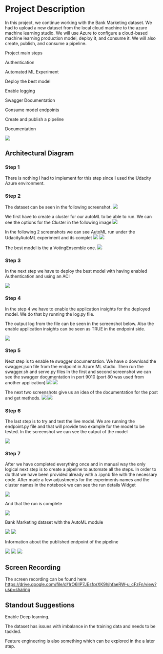 
# Project Description

In this project, we continue working with the Bank Marketing dataset.
We had to upload a new dataset from the local cloud machine to the azure machine learning studio.
We will use Azure to configure a cloud-based machine learning production model, deploy it, and consume it. 
We will also create, publish, and consume a pipeline. 

Project main steps

Authentication

Automated ML Experiment

Deploy the best model

Enable logging

Swagger Documentation

Consume model endpoints

Create and publish a pipeline

Documentation

![](main_steps.png)

## Architectural Diagram

### Step 1

There is nothing I had to implement for this step since I used the Udacity Azure environment.

### Step 2

The dataset can be seen in the following screenshot.
![](Step2Dataset.png)

We first have to create a cluster for our autoML to be able to run.
We can see the options for the Cluster in the following image
![](Step2Cluster.png)

In the following 2 screenshots we can see AutoML run under the UdacityAutoML experiment and its complet
![](Step2AutoMLComplete1.png)
![](Step2AutoMLComplete2.png)

The best model is the a VotingEnsemble one.
![](Step2AutoMLBestModel.png)


### Step 3

In the next step we have to deploy the best model with having enabled Authentication and using an ACI

![](Step3DeployBestModel.png)

### Step 4

In the step 4 we have to enable the application insights for the deployed model.
We do that by running the log.py file.

The output log from the file can be seen in the screenshot below.
Also  the enable application insights can be seen as TRUE in the endpoint side.

![](Step4ApplicationInsightsLogs.png)

### Step 5

Next step is to enable te swagger documentation.
We have o download the swagger.json file from the endpoint in Azure ML studio.
Then run the swagger.sh and serve.py  files
In the first and second screenshot we can see the swagger documentation in port 9010 (port 80 was used from another application)
![](Step5SwaggerPage1.png)
![](Step5SwaggerPage2.png)

The next two screenshots give us an idea of the documentation for the post and get methods. 
![](Step5SwaggerPage3.png)
![](Step5SwaggerPage4.png)


### Step 6

The last step is to try and test the live model.
We are running the endpoint.py file and that will provide two example for the model to be tested.
In the screenshot we can see the output of the model

![](Step6Results.png)

### Step 7

After we have completed everything once and in manual way the only logical next step is to create a pipeline to automate all the steps.
In order to do that we have been provided already with a .ipynb file with the necessary code.
After made a few adjustments for the experiments names and the cluster names in the notebook we can see the run details Widget

![](Step7Widget)

And that the run is complete 

![](Step7Complete)

Bank Marketing dataset with the AutoML module

![](Step7DataMod1)
![](Step7DataMod2)

Information about the published endpoint of the pipeline

![](Step7Endpoint1.png)
![](Step7Endpoint2.png)
![](Step7Endpoint3.png)


## Screen Recording

The screen recording can be found here https://drive.google.com/file/d/1rO6lIP7JEsfprXK9hjhfaeRW-u_cFzFn/view?usp=sharing

## Standout Suggestions

Enable Deep learning.

The dataset has issues with imbalance in the training data and needs to be tackled.

Feature engineering is also something which can be explored in the a later step.